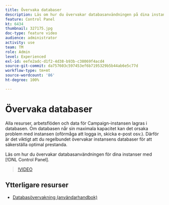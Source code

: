 ```yaml
---
title: Övervaka databaser
description: Läs om hur du övervakar databasanvändningen på dina instanser.
feature: Control Panel
kt: 6434
thumbnail: 327175.jpg
doc-type: feature video
audience: administrator
activity: use
team: TM
role: Admin
level: Experienced
exl-id: eefe2adc-d1f2-4d38-b93b-c38069f4acd4
source-git-commit: da757603c597453ef6b7195329b5b44ab6e5c77d
workflow-type: tm+mt
source-wordcount: '86'
ht-degree: 100%

---
```


# Övervaka databaser

Alla resurser, arbetsflöden och data för Campaign-instansen lagras i databasen. Om databasen når sin maximala kapacitet kan det orsaka problem med instansen (oförmåga att logga in, skicka e-post osv.). Därför är det viktigt att du regelbundet övervakar instansens databaser för att säkerställa optimal prestanda.

Läs om hur du övervakar databasanvändningen för dina instanser med [!DNL Control Panel].

>[!VIDEO](https://video.tv.adobe.com/v/327175?quality=12)

## Ytterligare resurser

* [Databasövervakning (användarhandbok)](https://experienceleague.adobe.com/docs/control-panel/using/performance-monitoring/database-monitoring.html?lang=sv#performance-monitoring)
